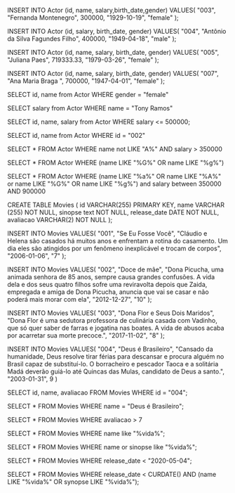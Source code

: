 <!-- exercicio 1.a -->
<!-- VARCHAR(255) declara como string e limita a 255 characteres -->
<!-- primary key declara identificador unico -->
<!-- not null indica que o valor não pode ser null -->

<!-- exercicio 1.b -->
<!-- o programa mostra as databases e as tabelas existentes respectivamente -->

<!-- exercicio 1.c -->
<!-- mostra as configurações da tabela -->

<!-- exercicio 2.b -->
<!-- erro de chave primeiria repetida, isso ocorreu, pois essa declaração não permite valores iguais -->

<!-- exercicio 2.c -->

INSERT INTO Actor (id, name, salary,birth_date,gender)
VALUES(
  "003", 
  "Fernanda Montenegro",
  300000,
  "1929-10-19", 
  "female"
);

<!-- exercicio 2.d -->

INSERT INTO Actor (id, salary, birth_date, gender)
VALUES(
  "004",
  "Antônio da Silva Fagundes Filho",
  400000,
  "1949-04-18", 
  "male"
);

<!-- exericicio 2.e -->

INSERT INTO Actor (id, name, salary, birth_date, gender)
VALUES(
  "005", 
  "Juliana Paes",
  719333.33,
  "1979-03-26", 
  "female"
);

<!-- exercicio 2.f -->

INSERT INTO Actor (id, name, salary, birth_date, gender)
VALUES(
  "007", 
  "Ana Maria Braga ",
  700000,
  "1947-04-01", 
  "female"
);

<!-- exercicio 3.a -->

SELECT id, name from Actor WHERE gender = "female"

<!-- exericio 3.b -->

SELECT salary from Actor WHERE name = "Tony Ramos"

<!-- exercicio 3.c -->

<!-- Não apareceu nenhuma das linhas inseridas, pois não havia nenhum ator com gender invalid -->

<!-- exercicio 3.d -->

SELECT id, name, salary from Actor WHERE salary <= 500000;

<!-- exercicio 3.e -->

<!-- umas das categorias estava escrito errado -->
SELECT id, name from Actor WHERE id = "002"

<!-- exercicio 4.a -->

<!-- a query ira filtrar por atores cujo nome comece com A ou J e ao mesmo tempo tenham salario superior a 300000 -->

<!-- exericio 4.b -->

SELECT * FROM Actor
WHERE name not LIKE "A%"  AND salary > 350000

<!-- exercicio 4.c -->

SELECT * FROM Actor
WHERE (name LIKE "%G%" OR name LIKE "%g%")

<!-- exercicio 4.d -->

SELECT * FROM Actor 
WHERE (name LIKE "%a%" OR name LIKE "%A%" or name LIKE "%G%" OR name LIKE "%g%") and salary between 350000 AND 900000

<!-- exercicio 5.a -->

CREATE TABLE Movies (
    id VARCHAR(255) PRIMARY KEY,
    name VARCHAR (255) NOT NULL,
    sinopse text NOT NULL,
	release_date DATE NOT NULL,
	avaliacao VARCHAR(2) NOT NULL
);

<!-- exercicio 5.b -->

INSERT INTO Movies
VALUES(
  "001", 
  "Se Eu Fosse Você",
  "Cláudio e Helena são casados há muitos anos e enfrentam a rotina do casamento. Um dia eles são atingidos por um fenômeno inexplicável e trocam de corpos",
  "2006-01-06", 
  "7"
);


<!-- exercicio 5.c -->

INSERT INTO Movies
VALUES(
  "002", 
  "Doce de mãe",
  "Dona Picucha, uma animada senhora de 85 anos, sempre causa grandes confusões. A vida dela e dos seus quatro filhos sofre uma reviravolta depois que Zaida, empregada e amiga de Dona Picucha, anuncia que vai se casar e não poderá mais morar com ela",
  "2012-12-27", 
  "10"
);


<!-- exercicio 5.d -->

INSERT INTO Movies
VALUES(
  "003", 
  "Dona Flor e Seus Dois Maridos",
  "Dona Flor é uma sedutora professora de culinária casada com Vadinho, que só quer saber de farras e jogatina nas boates. A vida de abusos acaba por acarretar sua morte precoce.",
  "2017-11-02", 
  "8"
);


<!-- exercicio 5.e -->

INSERT INTO Movies
VALUES(
	"004",
    "Deus é Brasileiro",
    "Cansado da humanidade, Deus resolve tirar férias para descansar e procura alguém no Brasil capaz de substituí-lo. O borracheiro e pescador Taoca e a solitária Madá deverão guiá-lo até Quincas das Mulas, candidato de Deus a santo.",
    "2003-01-31",
    9
)

<!-- exercicio 6.a -->

SELECT id, name, avaliacao FROM Movies WHERE id = "004";

<!-- exercicio 6.b -->

SELECT * FROM Movies WHERE name = "Deus é Brasileiro";

<!-- exercicio 6.c -->

SELECT * FROM Movies WHERE avaliacao > 7

<!-- exercicio 7.a -->

SELECT * FROM Movies WHERE name like "%vida%";

<!-- exercicio 7.b -->

SELECT * FROM Movies WHERE name or sinopse like "%vida%";

<!-- exercicio 7.c -->

SELECT * FROM Movies
WHERE release_date < "2020-05-04";

<!-- exercicio 7.d -->

SELECT * FROM Movies
WHERE release_date < CURDATE() AND 
      (name LIKE "%vida%" OR
      synopse LIKE "%vida%");